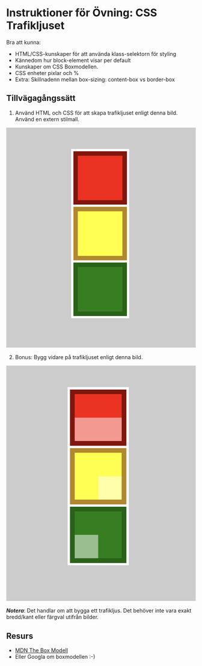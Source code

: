 # Instruktioner för Övning: CSS Trafikljuset

Bra att kunna:
  - HTML/CSS-kunskaper för att använda klass-selektorn för styling
  - Kännedom hur block-element visar per default
  - Kunskaper om CSS Boxmodellen. 
  - CSS enheter pixlar och %
  - Extra: Skillnadenn mellan box-sizing: content-box vs border-box

## Tillvägagångssätt

1. Använd HTML och CSS för att skapa trafikljuset enligt denna bild. Använd en extern stilmall.

![This is an image](https://github.com/chasacademy-sandra-larsson/css-basic--traffic-light/blob/main/CSS-trafficlight.png)

2. Bonus: Bygg vidare på trafikljuset enligt denna bild.

![This is an image](https://github.com/chasacademy-sandra-larsson/css-basic--traffic-light/blob/main/CSS-trafficlight-bonus.png)

***Notera***: Det handlar om att bygga ett trafikljus. Det behöver inte vara exakt bredd/kant eller färgval utifrån bilder.

## Resurs
- [MDN The Box Modell](https://developer.mozilla.org/en-US/docs/Learn/CSS/Building_blocks/The_box_model)
- Eller Googla om boxmodellen :-)



